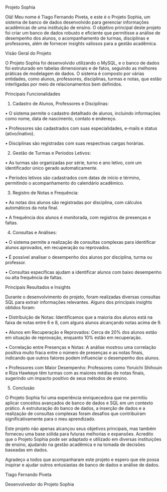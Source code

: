 Projeto Sophia

Olá! Meu nome é Tiago Fernando Piveta, e este é o Projeto Sophia, um sistema de banco de dados desenvolvido para gerenciar informações acadêmicas de uma instituição de ensino. O objetivo principal deste projeto foi criar um banco de dados robusto e eficiente que permitisse a análise de desempenho dos alunos, o acompanhamento de turmas, disciplinas e professores, além de fornecer insights valiosos para a gestão acadêmica.


Visão Geral do Projeto

O Projeto Sophia foi desenvolvido utilizando o MySQL, e o banco de dados foi estruturado em tabelas dimensionais e de fatos, seguindo as melhores práticas de modelagem de dados. O sistema é composto por várias entidades, como alunos, professores, disciplinas, turmas e notas, que estão interligadas por meio de relacionamentos bem definidos.

Principais Funcionalidades

1. Cadastro de Alunos, Professores e Disciplinas:

  • O sistema permite o cadastro detalhado de alunos, incluindo informações como nome, data de nascimento, contato e endereço.

  • Professores são cadastrados com suas especialidades, e-mails e status (ativo/inativo).

  • Disciplinas são registradas com suas respectivas cargas horárias.

2. Gestão de Turmas e Períodos Letivos:

  • As turmas são organizadas por série, turno e ano letivo, com um identificador único gerado automaticamente.

  • Períodos letivos são cadastrados com datas de início e término, permitindo o acompanhamento do calendário acadêmico.

3. Registro de Notas e Frequência:

  • As notas dos alunos são registradas por disciplina, com cálculos automáticos da nota final.

  • A frequência dos alunos é monitorada, com registros de presenças e faltas.

4. Consultas e Análises:

  • O sistema permite a realização de consultas complexas para identificar alunos aprovados, em recuperação ou reprovados.

  • É possível analisar o desempenho dos alunos por disciplina, turma ou professor.

  • Consultas específicas ajudam a identificar alunos com baixo desempenho ou alta frequência de faltas.


Principais Resultados e Insights

Durante o desenvolvimento do projeto, foram realizadas diversas consultas SQL para extrair informações relevantes. Alguns dos principais insights obtidos foram:

  • Distribuição de Notas: Identificamos que a maioria dos alunos está na faixa de notas entre 6 e 8, com alguns alunos alcançando notas acima de 9.

  • Alunos em Recuperação e Reprovados: Cerca de 20% dos alunos estão em situação de reprovação, enquanto 10% estão em recuperação.

  • Correlação entre Presenças e Notas: A análise mostrou uma correlação positiva muito fraca entre o número de presenças e as notas finais, indicando que outros fatores podem influenciar o desempenho dos alunos.

  • Professores com Maior Desempenho: Professores como Yoruichi Shihouin e Riza Hawkeye têm turmas com as maiores médias de notas finais, sugerindo um impacto positivo de seus métodos de ensino.

5. Conclusão

O Projeto Sophia foi uma experiência enriquecedora que me permitiu aplicar conceitos avançados de banco de dados e SQL em um contexto prático. A estruturação do banco de dados, a inserção de dados e a realização de consultas complexas foram desafios que contribuíram significativamente para o meu aprendizado.

Este projeto não apenas alcançou seus objetivos principais, mas também forneceu uma base sólida para futuras melhorias e expansões. Acredito que o Projeto Sophia pode ser adaptado e utilizado em diversas instituições de ensino, ajudando na gestão acadêmica e na tomada de decisões baseadas em dados.

Agradeço a todos que acompanharam este projeto e espero que ele possa inspirar e ajudar outros entusiastas de banco de dados e análise de dados.

Tiago Fernando Piveta

Desenvolvedor do Projeto Sophia
